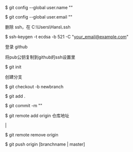 $ git config --global user.name ""

$ git config --global user.email ""

删除 ssh，在 C:\Users\Hans\\.ssh

$ ssh-keygen -t ecdsa -b 521 -C "your_email@example.com"

登录 github

将pub公钥复制到github的ssh设置里

$ git init

创建分支

$ git checkout -b newbranch

$ git add .

$ git commit -m ""

$ git remote add origin 仓库地址

|

$ git remote remove origin

$ git push origin [branchname | master]
